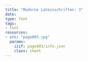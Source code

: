 ```yaml
---
title: "Moderne Lateinschriften: 3"
date:
type: font
tags:
- Font
resources:
- src: "page003.jpg"
  params:
    iiif: page003/info.json
    class: sheet
---
```

